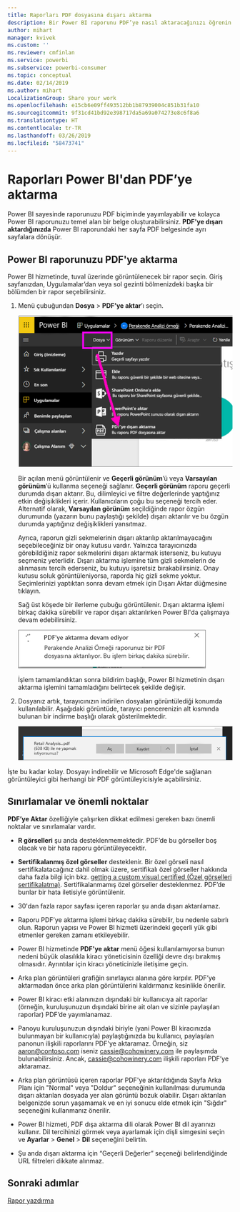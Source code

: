 ```yaml
---
title: Raporları PDF dosyasına dışarı aktarma
description: Bir Power BI raporunu PDF’ye nasıl aktaracağınızı öğrenin.
author: mihart
manager: kvivek
ms.custom: ''
ms.reviewer: cmfinlan
ms.service: powerbi
ms.subservice: powerbi-consumer
ms.topic: conceptual
ms.date: 02/14/2019
ms.author: mihart
LocalizationGroup: Share your work
ms.openlocfilehash: e15cb6e09ff493512bb1b87939004c851b31fa10
ms.sourcegitcommit: 9f31cd41bd92e398717da5a69a074273e8c6f8a6
ms.translationtype: HT
ms.contentlocale: tr-TR
ms.lasthandoff: 03/26/2019
ms.locfileid: "58473741"
---
```

# <a name="export-reports-from-power-bi-to-pdf"></a>Raporları Power BI'dan PDF’ye aktarma
Power BI sayesinde raporunuzu PDF biçiminde yayımlayabilir ve kolayca Power BI raporunuzu temel alan bir belge oluşturabilirsiniz. **PDF'ye dışarı aktardığınızda** Power BI raporundaki her sayfa PDF belgesinde ayrı sayfalara dönüşür.

## <a name="how-to-export-your-power-bi-report-to-pdf"></a>Power BI raporunuzu PDF'ye aktarma
Power BI hizmetinde, tuval üzerinde görüntülenecek bir rapor seçin. Giriş sayfanızdan, Uygulamalar’dan veya sol gezinti bölmenizdeki başka bir bölümden bir rapor seçebilirsiniz.

1. Menü çubuğundan **Dosya** > **PDF’ye aktar**’ı seçin.

    ![Menü çubuğundan Dosya'yı seçme, PDF’ye Aktar'a işaret eden bir ok](media/end-user-pdf/power-bi-export-pdf.png)

    Bir açılan menü görüntülenir ve **Geçerli görünüm**’ü veya **Varsayılan görünüm**’ü kullanma seçeneği sağlanır.  **Geçerli görünüm** raporu geçerli durumda dışarı aktarır. Bu, dilimleyici ve filtre değerlerinde yaptığınız etkin değişiklikleri içerir.  Kullanıcıların çoğu bu seçeneği tercih eder.  Alternatif olarak, **Varsayılan görünüm** seçildiğinde rapor özgün durumunda (yazarın bunu paylaştığı şekilde) dışarı aktarılır ve bu özgün durumda yaptığınız değişiklikleri yansıtmaz.
    
    Ayrıca, raporun gizli sekmelerinin dışarı aktarılıp aktarılmayacağını seçebileceğiniz bir onay kutusu vardır.  Yalnızca tarayıcınızda görebildiğiniz rapor sekmelerini dışarı aktarmak isterseniz, bu kutuyu seçmeniz yeterlidir.  Dışarı aktarma işlemine tüm gizli sekmelerin de alınmasını tercih ederseniz, bu kutuyu işaretsiz bırakabilirsiniz.  Onay kutusu soluk görüntüleniyorsa, raporda hiç gizli sekme yoktur.  Seçimlerinizi yaptıktan sonra devam etmek için Dışarı Aktar düğmesine tıklayın.
    
    Sağ üst köşede bir ilerleme çubuğu görüntülenir. Dışarı aktarma işlemi birkaç dakika sürebilir ve rapor dışarı aktarılırken Power BI'da çalışmaya devam edebilirsiniz.

    ![Dışarı aktarma ilerleme durumu iletisi](media/end-user-pdf/power-bi-export-message.png)

    İşlem tamamlandıktan sonra bildirim başlığı, Power BI hizmetinin dışarı aktarma işlemini tamamladığını belirtecek şekilde değişir.

2. Dosyanız artık, tarayıcınızın indirilen dosyaları görüntülediği konumda kullanılabilir. Aşağıdaki görüntüde, tarayıcı pencerenizin alt kısmında bulunan bir indirme başlığı olarak gösterilmektedir.

    ![İndirilen dosyanın konumu](media/end-user-pdf/power-bi-save-file.png)

İşte bu kadar kolay. Dosyayı indirebilir ve Microsoft Edge'de sağlanan görüntüleyici gibi herhangi bir PDF görüntüleyicisiyle açabilirsiniz.


## <a name="limitations-and-considerations"></a>Sınırlamalar ve önemli noktalar
**PDF’ye Aktar** özelliğiyle çalışırken dikkat edilmesi gereken bazı önemli noktalar ve sınırlamalar vardır.

* **R görselleri** şu anda desteklenmemektedir. PDF’de bu görseller boş olacak ve bir hata raporu görüntüleyecektir.  

* **Sertifikalanmış** **özel görseller** desteklenir. Bir özel görseli nasıl sertifikalatacağınız dahil olmak üzere, sertifikalı özel görseller hakkında daha fazla bilgi için bkz. [getting a custom visual certified (Özel görselleri sertifikalatma)](../power-bi-custom-visuals-certified.md). Sertifikalanmamış özel görseller desteklenmez. PDF’de bunlar bir hata iletisiyle görüntülenir.   

* 30'dan fazla rapor sayfası içeren raporlar şu anda dışarı aktarılamaz.

* Raporu PDF’ye aktarma işlemi birkaç dakika sürebilir, bu nedenle sabırlı olun. Raporun yapısı ve Power BI hizmeti üzerindeki geçerli yük gibi etmenler gereken zamanı etkileyebilir.

* Power BI hizmetinde **PDF'ye aktar** menü öğesi kullanılamıyorsa bunun nedeni büyük olasılıkla kiracı yöneticisinin özelliği devre dışı bırakmış olmasıdır. Ayrıntılar için kiracı yöneticinizle iletişime geçin.

* Arka plan görüntüleri grafiğin sınırlayıcı alanına göre kırpılır. PDF’ye aktarmadan önce arka plan görüntülerini kaldırmanız kesinlikle önerilir.

* Power BI kiracı etki alanınızın dışındaki bir kullanıcıya ait raporlar (örneğin, kuruluşunuzun dışındaki birine ait olan ve sizinle paylaşılan raporlar) PDF’de yayımlanamaz.

* Panoyu kuruluşunuzun dışındaki biriyle (yani Power BI kiracınızda bulunmayan bir kullanıcıyla) paylaştığınızda bu kullanıcı, paylaşılan panonun ilişkili raporlarını PDF'ye aktaramaz. Örneğin, siz aaron@contoso.com iseniz cassie@cohowinery.com ile paylaşımda bulunabilirsiniz. Ancak, cassie@cohowinery.com ilişkili raporları PDF’ye aktaramaz.

* Arka plan görüntüsü içeren raporlar PDF'ye aktarıldığında Sayfa Arka Planı için "Normal" veya "Doldur" seçeneğinin kullanılması durumunda dışarı aktarılan dosyada yer alan görüntü bozuk olabilir.  Dışarı aktarılan belgenizde sorun yaşamamak ve en iyi sonucu elde etmek için "Sığdır" seçeneğini kullanmanız önerilir.

* Power BI hizmeti, PDF dışa aktarma dili olarak Power BI dil ayarınızı kullanır. Dil tercihinizi görmek veya ayarlamak için dişli simgesini seçin ve **Ayarlar** > **Genel** > **Dil** seçeneğini belirtin.

* Şu anda dışarı aktarma için “Geçerli Değerler” seçeneği belirlendiğinde URL filtreleri dikkate alınmaz.

## <a name="next-steps"></a>Sonraki adımlar
[Rapor yazdırma](end-user-print.md)
